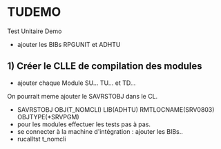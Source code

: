 # TUDEMO
Test Unitaire Demo
- ajouter les BIBs RPGUNIT et ADHTU
## 1) Créer le CLLE de compilation des modules

- ajouter chaque Module SU... TU... et TD...

On pourrait meme ajouter le SAVRSTOBJ dans le CL.
- SAVRSTOBJ OBJ(T_NOMCLI) LIB(ADHTU) RMTLOCNAME(SRV0803) OBJTYPE(*SRVPGM)
- pour les modules effectuer les tests pas à pas.
- se connecter à la machine d'intégration : ajouter les BIBs..
- rucalltst t_nomcli
